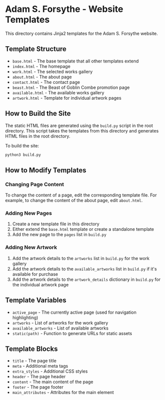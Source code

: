 # Adam S. Forsythe - Website Templates

This directory contains Jinja2 templates for the Adam S. Forsythe website.

## Template Structure

- `base.html` - The base template that all other templates extend
- `index.html` - The homepage
- `work.html` - The selected works gallery
- `about.html` - The about page
- `contact.html` - The contact page
- `beast.html` - The Beast of Goblin Combe promotion page
- `available.html` - The available works gallery
- `artwork.html` - Template for individual artwork pages

## How to Build the Site

The static HTML files are generated using the `build.py` script in the root directory. This script takes the templates from this directory and generates HTML files in the root directory.

To build the site:

```bash
python3 build.py
```

## How to Modify Templates

### Changing Page Content

To change the content of a page, edit the corresponding template file. For example, to change the content of the about page, edit `about.html`.

### Adding New Pages

1. Create a new template file in this directory
2. Either extend the `base.html` template or create a standalone template
3. Add the new page to the `pages` list in `build.py`

### Adding New Artwork

1. Add the artwork details to the `artworks` list in `build.py` for the work gallery
2. Add the artwork details to the `available_artworks` list in `build.py` if it's available for purchase
3. Add the artwork details to the `artwork_details` dictionary in `build.py` for the individual artwork page

## Template Variables

- `active_page` - The currently active page (used for navigation highlighting)
- `artworks` - List of artworks for the work gallery
- `available_artworks` - List of available artworks
- `static(path)` - Function to generate URLs for static assets

## Template Blocks

- `title` - The page title
- `meta` - Additional meta tags
- `extra_styles` - Additional CSS styles
- `header` - The page header
- `content` - The main content of the page
- `footer` - The page footer
- `main_attributes` - Attributes for the main element